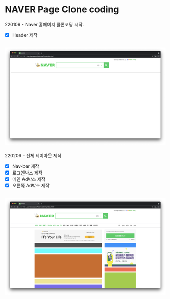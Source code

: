 # NAVER Page Clone coding

220109 - Naver 홈페이지 클론코딩 시작.<br />

- [x] Header 제작

![](./img/220109navercloneDo.png)<br />
---
220206 - 전체 레이아웃 제작<br />

- [x] Nav-bar 제작
- [x] 로그인박스 제작
- [x] 메인 Ad박스 제작
- [x] 오른쪽 Ad박스 제작

![](./img/Layout.png)<br />
---